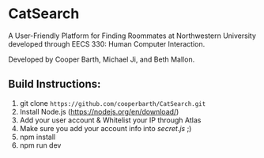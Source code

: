 # CatSearch
A User-Friendly Platform for Finding Roommates at Northwestern University developed through EECS 330: Human Computer Interaction.

Developed by Cooper Barth, Michael Ji, and Beth Mallon.


## Build Instructions:
1. git clone `https://github.com/cooperbarth/CatSearch.git`
2. Install Node.js (https://nodejs.org/en/download/)
3. Add your user account & Whitelist your IP through Atlas
4. Make sure you add your account info into <i>secret.js</i> ;)
5. npm install
6. npm run dev
